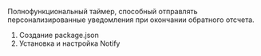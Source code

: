 Полнофункциональный таймер, способный отправлять персонализированные уведомления при окончании обратного отсчета.

1. Создание package.json
2. Установка и настройка Notify
